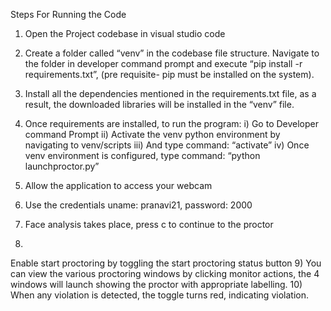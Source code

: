 Steps For Running the Code

1)	Open the Project codebase in visual studio code
2)	Create a folder called “venv” in the codebase file structure. Navigate to the folder in developer command prompt and execute “pip install -r requirements.txt”, (pre requisite- pip must be installed on the system).
3)	Install all the dependencies mentioned in the requirements.txt file, as a result, the downloaded libraries will be installed in the “venv” file.
4)	Once requirements are installed, to run the program:
i)	Go to Developer command Prompt
ii)	Activate the venv python environment by navigating to venv/scripts
iii)	And type command: “activate”
iv)	Once venv environment is configured, type command: “python launchproctor.py”

5)	 Allow the application to access your webcam
6)	Use the credentials uname: pranavi21, password: 2000
 
7)	Face analysis takes place, press c to continue to the proctor
 

8)	 
Enable start proctoring by toggling the start proctoring status button
9)	You can view the various proctoring windows by clicking monitor actions, the 4 windows will launch showing the proctor with appropriate labelling.
10)	When any violation is detected, the toggle turns red, indicating violation.
